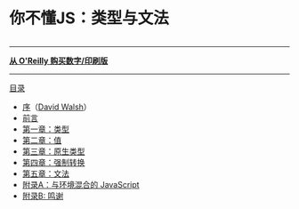 # 你不懂JS：类型与文法

<img :src="$withBase('/you-dont-know-js-v1/types-grammar/cover.jpg')" width="300">

-----

**[从 O'Reilly 购买数字/印刷版](http://shop.oreilly.com/product/0636920033745.do)**

-----

[目录](toc.md)

* [序](foreword.md)（[David Walsh](http://davidwalsh.name)）
* [前言](../preface.md)
* [第一章：类型](ch1.md)
* [第二章：值](ch2.md)
* [第三章：原生类型](ch3.md)
* [第四章：强制转换](ch4.md)
* [第五章：文法](ch5.md)
* [附录A：与环境混合的 JavaScript](apA.md)
* [附录B: 鸣谢](apB.md)
